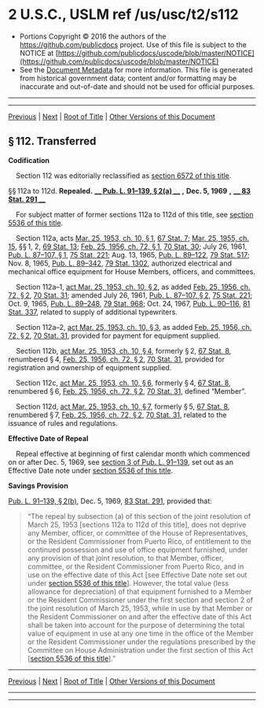 ---
---

# 2 U.S.C., USLM ref /us/usc/t2/s112

* Portions Copyright © 2016 the authors of the https://github.com/publicdocs project.
  Use of this file is subject to the NOTICE at [https://github.com/publicdocs/uscode/blob/master/NOTICE](https://github.com/publicdocs/uscode/blob/master/NOTICE)
* See the [Document Metadata](././../../../..//README.md) for more information.
  This file is generated from historical government data; content and/or formatting may be inaccurate and out-of-date and should not be used for official purposes.

----------
----------

[Previous](./../../../..//us/usc/t2/ch4/m__us_usc_t2_s111b.md) | [Next](./../../../..//us/usc/t2/ch4/m__us_usc_t2_s112e.md) | [Root of Title](./../../../../) | [Other Versions of this Document](https://publicdocs.github.io/go/links?ns=uslm&ref=%2Fus%2Fusc%2Ft2%2Fs112)

## § 112. Transferred

 __Codification__ 

    Section 112 was editorially reclassified as [section 6572 of this title][/us/usc/t2/s6572].

§§ 112a to 112d. __Repealed.__  __[__  __Pub. L. 91–139, § 2(a)__  __][/us/pl/91/139/s2/a]__  __,__  __Dec. 5, 1969__  __,__  __[__  __83 Stat. 291__  __][/us/stat/83/291]__ 

    For subject matter of former sections 112a to 112d of this title, see [section 5536 of this title][/us/usc/t2/s5536].

    Section 112a, acts [Mar. 25, 1953, ch. 10, § 1][/us/act/1953-03-25/ch10/s1], [67 Stat. 7][/us/stat/67/7]; [Mar. 25, 1955, ch. 15][/us/act/1955-03-25/ch15], §§ 1, 2, [69 Stat. 13][/us/stat/69/13]; [Feb. 25, 1956, ch. 72, § 1][/us/act/1956-02-25/ch72/s1], [70 Stat. 30][/us/stat/70/30]; July 26, 1961, [Pub. L. 87–107, § 1][/us/pl/87/107/s1], [75 Stat. 221][/us/stat/75/221]; Aug. 13, 1965, [Pub. L. 89–122][/us/pl/89/122], [79 Stat. 517][/us/stat/79/517]; Nov. 8, 1965, [Pub. L. 89–342][/us/pl/89/342], [79 Stat. 1302][/us/stat/79/1302], authorized electrical and mechanical office equipment for House Members, officers, and committees.

    Section 112a–1, [act Mar. 25, 1953, ch. 10, § 2][/us/act/1953-03-25/ch10/s2], as added [Feb. 25, 1956, ch. 72, § 2][/us/act/1956-02-25/ch72/s2], [70 Stat. 31][/us/stat/70/31]; amended July 26, 1961, [Pub. L. 87–107, § 2][/us/pl/87/107/s2], [75 Stat. 221][/us/stat/75/221]; Oct. 9, 1965, [Pub. L. 89–248][/us/pl/89/248], [79 Stat. 968][/us/stat/79/968]; Oct. 24, 1967, [Pub. L. 90–116][/us/pl/90/116], [81 Stat. 337][/us/stat/81/337], related to supply of additional typewriters.

    Section 112a–2, [act Mar. 25, 1953, ch. 10, § 3][/us/act/1953-03-25/ch10/s3], as added [Feb. 25, 1956, ch. 72, § 2][/us/act/1956-02-25/ch72/s2], [70 Stat. 31][/us/stat/70/31], provided for payment for equipment supplied.

    Section 112b, [act Mar. 25, 1953, ch. 10, § 4][/us/act/1953-03-25/ch10/s4], formerly § 2, [67 Stat. 8][/us/stat/67/8], renumbered § 4, [Feb. 25, 1956, ch. 72, § 2][/us/act/1956-02-25/ch72/s2], [70 Stat. 31][/us/stat/70/31], provided for registration and ownership of equipment supplied.

    Section 112c, [act Mar. 25, 1953, ch. 10, § 6][/us/act/1953-03-25/ch10/s6], formerly § 4, [67 Stat. 8][/us/stat/67/8], renumbered § 6, [Feb. 25, 1956, ch. 72, § 2][/us/act/1956-02-25/ch72/s2], [70 Stat. 31][/us/stat/70/31], defined “Member”.

    Section 112d, [act Mar. 25, 1953, ch. 10, § 7][/us/act/1953-03-25/ch10/s7], formerly § 5, [67 Stat. 8][/us/stat/67/8], renumbered § 7, [Feb. 25, 1956, ch. 72, § 2][/us/act/1956-02-25/ch72/s2], [70 Stat. 31][/us/stat/70/31], related to the issuance of rules and regulations.

 __Effective Date of Repeal__ 

    Repeal effective at beginning of first calendar month which commenced on or after Dec. 5, 1969, see [section 3 of Pub. L. 91–139][/us/pl/91/139/s3], set out as an Effective Date note under [section 5536 of this title][/us/usc/t2/s5536].

 __Savings Provision__ 

[Pub. L. 91–139, § 2(b)][/us/pl/91/139/s2/b], Dec. 5, 1969, [83 Stat. 291][/us/stat/83/291], provided that: 

> “The repeal by subsection (a) of this section of the joint resolution of March 25, 1953 \[sections 112a to 112d of this title\], does not deprive any Member, officer, or committee of the House of Representatives, or the Resident Commissioner from Puerto Rico, of entitlement to the continued possession and use of office equipment furnished, under any provision of that joint resolution, to that Member, officer, committee, or the Resident Commissioner from Puerto Rico, and in use on the effective date of this Act \[see Effective Date note set out under [section 5536 of this title][/us/usc/t2/s5536]\]. However, the total value (less allowance for depreciation) of that equipment furnished to a Member or the Resident Commissioner under the first section and section 2 of the joint resolution of March 25, 1953, while in use by that Member or the Resident Commissioner on and after the effective date of this Act shall be taken into account for the purpose of determining the total value of equipment in use at any one time in the office of the Member or the Resident Commissioner under the regulations prescribed by the Committee on House Administration under the first section of this Act \[[section 5536 of this title][/us/usc/t2/s5536]\].”

----------

[Previous](./../../../..//us/usc/t2/ch4/m__us_usc_t2_s111b.md) | [Next](./../../../..//us/usc/t2/ch4/m__us_usc_t2_s112e.md) | [Root of Title](./../../../../) | [Other Versions of this Document](https://publicdocs.github.io/go/links?ns=uslm&ref=%2Fus%2Fusc%2Ft2%2Fs112)

----------
----------

[/us/usc/t2/s6572]: https://publicdocs.github.io/go/links?ns=uslm&ref=%2Fus%2Fusc%2Ft2%2Fs6572
[/us/pl/91/139/s2/a]: https://publicdocs.github.io/go/links?ns=uslm&ref=%2Fus%2Fpl%2F91%2F139%2Fs2%2Fa
[/us/stat/83/291]: https://publicdocs.github.io/go/links?ns=uslm&ref=%2Fus%2Fstat%2F83%2F291
[/us/usc/t2/s5536]: https://publicdocs.github.io/go/links?ns=uslm&ref=%2Fus%2Fusc%2Ft2%2Fs5536
[/us/act/1953-03-25/ch10/s1]: https://publicdocs.github.io/go/links?ns=uslm&ref=%2Fus%2Fact%2F1953-03-25%2Fch10%2Fs1
[/us/stat/67/7]: https://publicdocs.github.io/go/links?ns=uslm&ref=%2Fus%2Fstat%2F67%2F7
[/us/act/1955-03-25/ch15]: https://publicdocs.github.io/go/links?ns=uslm&ref=%2Fus%2Fact%2F1955-03-25%2Fch15
[/us/stat/69/13]: https://publicdocs.github.io/go/links?ns=uslm&ref=%2Fus%2Fstat%2F69%2F13
[/us/act/1956-02-25/ch72/s1]: https://publicdocs.github.io/go/links?ns=uslm&ref=%2Fus%2Fact%2F1956-02-25%2Fch72%2Fs1
[/us/stat/70/30]: https://publicdocs.github.io/go/links?ns=uslm&ref=%2Fus%2Fstat%2F70%2F30
[/us/pl/87/107/s1]: https://publicdocs.github.io/go/links?ns=uslm&ref=%2Fus%2Fpl%2F87%2F107%2Fs1
[/us/stat/75/221]: https://publicdocs.github.io/go/links?ns=uslm&ref=%2Fus%2Fstat%2F75%2F221
[/us/pl/89/122]: https://publicdocs.github.io/go/links?ns=uslm&ref=%2Fus%2Fpl%2F89%2F122
[/us/stat/79/517]: https://publicdocs.github.io/go/links?ns=uslm&ref=%2Fus%2Fstat%2F79%2F517
[/us/pl/89/342]: https://publicdocs.github.io/go/links?ns=uslm&ref=%2Fus%2Fpl%2F89%2F342
[/us/stat/79/1302]: https://publicdocs.github.io/go/links?ns=uslm&ref=%2Fus%2Fstat%2F79%2F1302
[/us/act/1953-03-25/ch10/s2]: https://publicdocs.github.io/go/links?ns=uslm&ref=%2Fus%2Fact%2F1953-03-25%2Fch10%2Fs2
[/us/act/1956-02-25/ch72/s2]: https://publicdocs.github.io/go/links?ns=uslm&ref=%2Fus%2Fact%2F1956-02-25%2Fch72%2Fs2
[/us/stat/70/31]: https://publicdocs.github.io/go/links?ns=uslm&ref=%2Fus%2Fstat%2F70%2F31
[/us/pl/87/107/s2]: https://publicdocs.github.io/go/links?ns=uslm&ref=%2Fus%2Fpl%2F87%2F107%2Fs2
[/us/stat/75/221]: https://publicdocs.github.io/go/links?ns=uslm&ref=%2Fus%2Fstat%2F75%2F221
[/us/pl/89/248]: https://publicdocs.github.io/go/links?ns=uslm&ref=%2Fus%2Fpl%2F89%2F248
[/us/stat/79/968]: https://publicdocs.github.io/go/links?ns=uslm&ref=%2Fus%2Fstat%2F79%2F968
[/us/pl/90/116]: https://publicdocs.github.io/go/links?ns=uslm&ref=%2Fus%2Fpl%2F90%2F116
[/us/stat/81/337]: https://publicdocs.github.io/go/links?ns=uslm&ref=%2Fus%2Fstat%2F81%2F337
[/us/act/1953-03-25/ch10/s3]: https://publicdocs.github.io/go/links?ns=uslm&ref=%2Fus%2Fact%2F1953-03-25%2Fch10%2Fs3
[/us/act/1956-02-25/ch72/s2]: https://publicdocs.github.io/go/links?ns=uslm&ref=%2Fus%2Fact%2F1956-02-25%2Fch72%2Fs2
[/us/stat/70/31]: https://publicdocs.github.io/go/links?ns=uslm&ref=%2Fus%2Fstat%2F70%2F31
[/us/act/1953-03-25/ch10/s4]: https://publicdocs.github.io/go/links?ns=uslm&ref=%2Fus%2Fact%2F1953-03-25%2Fch10%2Fs4
[/us/stat/67/8]: https://publicdocs.github.io/go/links?ns=uslm&ref=%2Fus%2Fstat%2F67%2F8
[/us/act/1956-02-25/ch72/s2]: https://publicdocs.github.io/go/links?ns=uslm&ref=%2Fus%2Fact%2F1956-02-25%2Fch72%2Fs2
[/us/stat/70/31]: https://publicdocs.github.io/go/links?ns=uslm&ref=%2Fus%2Fstat%2F70%2F31
[/us/act/1953-03-25/ch10/s6]: https://publicdocs.github.io/go/links?ns=uslm&ref=%2Fus%2Fact%2F1953-03-25%2Fch10%2Fs6
[/us/stat/67/8]: https://publicdocs.github.io/go/links?ns=uslm&ref=%2Fus%2Fstat%2F67%2F8
[/us/act/1956-02-25/ch72/s2]: https://publicdocs.github.io/go/links?ns=uslm&ref=%2Fus%2Fact%2F1956-02-25%2Fch72%2Fs2
[/us/stat/70/31]: https://publicdocs.github.io/go/links?ns=uslm&ref=%2Fus%2Fstat%2F70%2F31
[/us/act/1953-03-25/ch10/s7]: https://publicdocs.github.io/go/links?ns=uslm&ref=%2Fus%2Fact%2F1953-03-25%2Fch10%2Fs7
[/us/stat/67/8]: https://publicdocs.github.io/go/links?ns=uslm&ref=%2Fus%2Fstat%2F67%2F8
[/us/act/1956-02-25/ch72/s2]: https://publicdocs.github.io/go/links?ns=uslm&ref=%2Fus%2Fact%2F1956-02-25%2Fch72%2Fs2
[/us/stat/70/31]: https://publicdocs.github.io/go/links?ns=uslm&ref=%2Fus%2Fstat%2F70%2F31
[/us/pl/91/139/s3]: https://publicdocs.github.io/go/links?ns=uslm&ref=%2Fus%2Fpl%2F91%2F139%2Fs3
[/us/usc/t2/s5536]: https://publicdocs.github.io/go/links?ns=uslm&ref=%2Fus%2Fusc%2Ft2%2Fs5536
[/us/pl/91/139/s2/b]: https://publicdocs.github.io/go/links?ns=uslm&ref=%2Fus%2Fpl%2F91%2F139%2Fs2%2Fb
[/us/stat/83/291]: https://publicdocs.github.io/go/links?ns=uslm&ref=%2Fus%2Fstat%2F83%2F291
[/us/usc/t2/s5536]: https://publicdocs.github.io/go/links?ns=uslm&ref=%2Fus%2Fusc%2Ft2%2Fs5536
[/us/usc/t2/s5536]: https://publicdocs.github.io/go/links?ns=uslm&ref=%2Fus%2Fusc%2Ft2%2Fs5536


